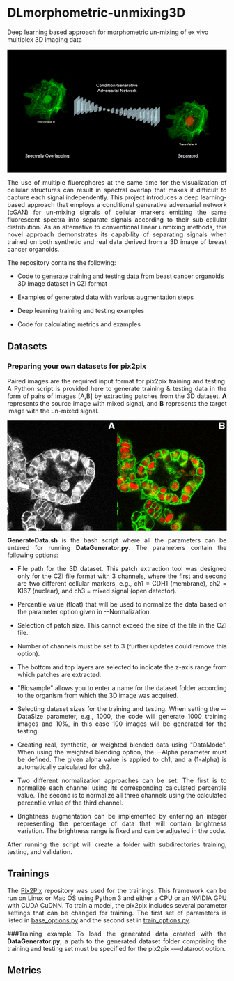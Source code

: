 # DLmorphometric-unmixing3D
Deep learning based approach for morphometric un-mixing of ex vivo multiplex 3D imaging data


<img src='imgs/img1.png' align="center" width=512>
<p align="justify">
The use of multiple fluorophores at the same time for the visualization of cellular structures can result in spectral overlap that makes it difficult to capture each signal independently. This project introduces a deep learning-based approach that employs a conditional generative adversarial network (cGAN) for un-mixing signals of cellular markers emitting the same fluorescent spectra into separate signals according to their sub-cellular distribution. As an alternative to conventional linear unmixing methods, this novel approach demonstrates its capability of separating signals when trained on both synthetic and real data derived from a 3D image of breast cancer organoids.

The repository contains the following:

- Code to generate training and testing data from beast cancer organoids 3D image dataset in CZI format

- Examples of generated data with various augmentation steps

- Deep learning training and testing examples 

- Code for calculating metrics and examples
</p>

## Datasets

### Preparing your own datasets for pix2pix
<div align="justify">

Paired images are the required input format for pix2pix training and testing. A Python script is provided here to generate training & testing data in the form of pairs of images [A,B] by extracting patches from the 3D dataset. **A** represents the source image with mixed signal, and **B** represents the target image with the un-mixed signal.



<img src='imgs/img2.png' align="center" width=512>


**GenerateData.sh** is the bash script where all the parameters can be entered for running **DataGenerator.py**. The parameters contain the following options: 

- File path for the 3D dataset. This patch extraction tool was designed only for the CZI file format with 3 channels, where the first and second are two different cellular markers, e.g., ch1 = CDH1 (membrane), ch2 = KI67 (nuclear), and ch3 = mixed signal (open detector).

- Percentile value (float) that will be used to normalize the data based on the parameter option given in --Normalization.

- Selection of patch size. This cannot exceed the size of the tile in the CZI file.

- Number of channels must be set to 3 (further updates could remove this option). 

- The bottom and top layers are selected to indicate the z-axis range from which patches are extracted.

- "Biosample" allows you to enter a name for the dataset folder according to the organism from which the 3D image was acquired.

- Selecting dataset sizes for the training and testing. When setting the --DataSize parameter, e.g., 1000, the code will generate 1000 training images and 10%, in this case 100 images will be generated for the testing.

- Creating real, synthetic, or weighted blended data using "DataMode". When using the weighted blending option, the --Alpha parameter must be defined. The given alpha value is applied to ch1, and a (1-alpha) is automatically calculated for ch2.

- Two different normalization approaches can be set. The first is to normalize each channel using its corresponding calculated percentile value. The second is to normalize all three channels using the calculated percentile value of the third channel.

- Brightness augmentation can be implemented by entering an integer representing the percentage of data that will contain brightness variation. The brightness range is fixed and can be adjusted in the code.

After running the script will create a folder with subdirectories training, testing, and validation. 

</div>

## Trainings

<div align="justify">

The [Pix2Pix](https://github.com/junyanz/pytorch-CycleGAN-and-pix2pix.git) repository was used for the trainings. This framework can be run on Linux or Mac OS using Python 3 and either a CPU or an NVIDIA GPU with CUDA CuDNN. To train a model, the pix2pix includes several parameter settings that can be changed for training. The first set of parameters is listed in [base_options.py](https://github.com/junyanz/pytorch-CycleGAN-and-pix2pix/blob/master/options/base_options.py) and the second set in [train_options.py](https://github.com/junyanz/pytorch-CycleGAN-and-pix2pix/blob/master/options/train_options.py). 

###Training example
To load the generated data created with the **DataGenerator.py**, a path to the generated dataset folder comprising the training and testing set must be specified for the pix2pix -—dataroot option. 

</div>

## Metrics






